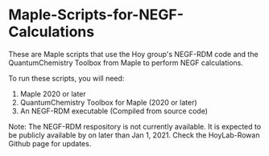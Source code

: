 # Maple-Scripts-for-NEGF-Calculations
These are Maple scripts that use the Hoy group's NEGF-RDM code and the QuantumChemistry Toolbox from Maple to perform NEGF calculations.

To run these scripts, you will need:
1. Maple 2020 or later
2. QuantumChemistry Toolbox for Maple (2020 or later)
3. An NEGF-RDM executable (Compiled from source code)

Note: The NEGF-RDM respository is not currently available. It is expected to be publicly available by on later than Jan 1, 2021. Check the HoyLab-Rowan Github page for updates.

